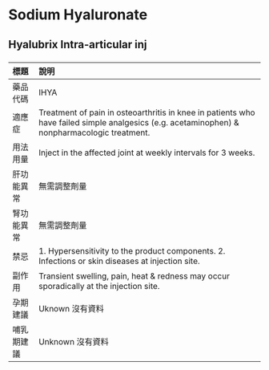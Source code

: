 # Sodium Hyaluronate

## Hyalubrix Intra-articular inj

##### 

| 標題       | 說明                                                                                                                                         |
|:-----------|:---------------------------------------------------------------------------------------------------------------------------------------------|
| 藥品代碼   | IHYA                                                                                                                                         |
| 適應症     | Treatment of pain in osteoarthritis in knee in patients who have failed simple analgesics (e.g. acetaminophen) & nonpharmacologic treatment. |
| 用法用量   | Inject in the affected joint at weekly intervals for 3 weeks.                                                                                |
| 肝功能異常 | 無需調整劑量                                                                                                                                 |
| 腎功能異常 | 無需調整劑量                                                                                                                                 |
| 禁忌       | 1. Hypersensitivity to the product components. 2. Infections or skin diseases at injection site.                                             |
| 副作用     | Transient swelling, pain, heat & redness may occur sporadically at the injection site.                                                       |
| 孕期建議   | Uknown 沒有資料                                                                                                                              |
| 哺乳期建議 | Unknown 沒有資料                                                                                                                             |

